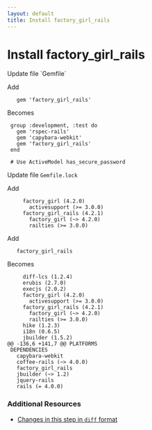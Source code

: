 ```yaml
---
layout: default
title: Install factory_girl_rails
---
```


<h1 id="main">Install factory_girl_rails</h1>
Update file `Gemfile`

Add
<pre><code>   gem &#39;factory_girl_rails&#39;</code></pre>


Becomes
<pre><code> group :development, :test do
   gem &#39;rspec-rails&#39;
   gem &#39;capybara-webkit&#39;
   gem &#39;factory_girl_rails&#39;
 end
&nbsp;
 # Use ActiveModel has_secure_password
</code></pre>


Update file `Gemfile.lock`

Add
<pre><code>     factory_girl (4.2.0)
       activesupport (&gt;= 3.0.0)
     factory_girl_rails (4.2.1)
       factory_girl (~&gt; 4.2.0)
       railties (&gt;= 3.0.0)</code></pre>


Add
<pre><code>   factory_girl_rails</code></pre>


Becomes
<pre><code>     diff-lcs (1.2.4)
     erubis (2.7.0)
     execjs (2.0.2)
     factory_girl (4.2.0)
       activesupport (&gt;= 3.0.0)
     factory_girl_rails (4.2.1)
       factory_girl (~&gt; 4.2.0)
       railties (&gt;= 3.0.0)
     hike (1.2.3)
     i18n (0.6.5)
     jbuilder (1.5.2)
@@ -136,6 +141,7 @@ PLATFORMS
 DEPENDENCIES
   capybara-webkit
   coffee-rails (~&gt; 4.0.0)
   factory_girl_rails
   jbuilder (~&gt; 1.2)
   jquery-rails
   rails (= 4.0.0)
</code></pre>



### Additional Resources

* [Changes in this step in `diff` format](https://github.com/software-academy/rails_getting_started_bdd/commit/6def155676bc9b91879cfb8003864c8c6d6e7585)

